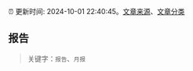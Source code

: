:alarm_clock: 更新时间: 2024-10-01 22:40:45。[文章来源](/README.md)、[文章分类](/TAGS.md)

## 报告


> 关键字：`报告`、`月报`



